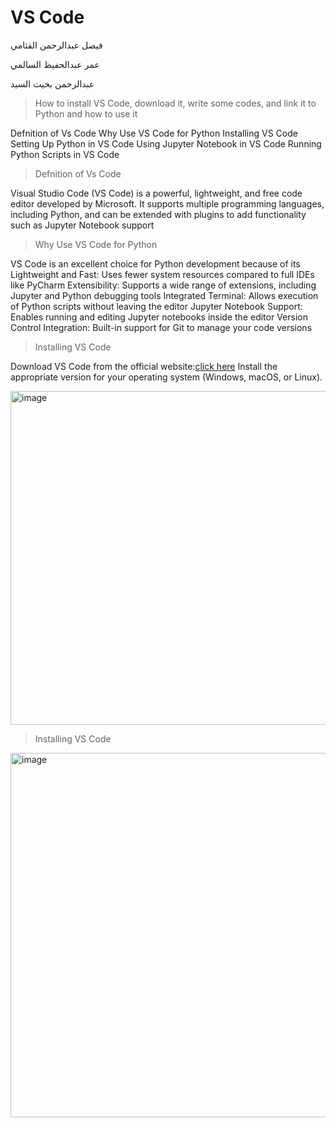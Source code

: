 # VS Code
فيصل عبدالرحمن القثامي

عمر عبدالحفيظ السالمي

عبدالرحمن بخيت السيد
> How to install VS Code, download it, write some codes, and link it to Python and how to use it

Defnition of Vs Code Why Use VS Code for Python Installing VS Code Setting Up Python in VS Code Using Jupyter Notebook in VS Code Running Python Scripts in VS Code

> Defnition of Vs Code

Visual Studio Code (VS Code) is a powerful, lightweight, and free code editor developed by Microsoft. It supports multiple programming languages, including Python, and can be extended with plugins to add functionality such as Jupyter Notebook support

> Why Use VS Code for Python

VS Code is an excellent choice for Python development because of its Lightweight and Fast: Uses fewer system resources compared to full IDEs like PyCharm Extensibility: Supports a wide range of extensions, including Jupyter and Python debugging tools Integrated Terminal: Allows execution of Python scripts without leaving the editor Jupyter Notebook Support: Enables running and editing Jupyter notebooks inside the editor Version Control Integration: Built-in support for Git to manage your code versions

> Installing VS Code

Download VS Code from the official website:[click here](https://code.visualstudio.com/.)
Install the appropriate version for your operating system (Windows, macOS, or Linux).

<img width="968" height="534" alt="image" src="https://github.com/user-attachments/assets/092604c6-0e18-433c-aeb6-28c13f91e02e" />

> Installing VS Code
<img width="1085" height="583" alt="image" src="https://github.com/user-attachments/assets/1c335f7f-823e-4643-be44-3095a498d7d3" />





